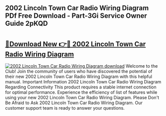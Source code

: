 ## 2002 Lincoln Town Car Radio Wiring Diagram PDf Free Download - Part-3Gi Service Owner Guide 2pKQD

# <h2><a href="http://dfh67k.blite.top/?on=2002+Lincoln+Town+Car+Radio+Wiring+Diagram">🔗Download New 👉🔴 2002 Lincoln Town Car Radio Wiring Diagram</a></h2>

[![2002 Lincoln Town Car Radio Wiring Diagram download](https://i.imgur.com/lujVjoI.png)](http://dfh67k.blite.top/?on=2002+Lincoln+Town+Car+Radio+Wiring+Diagram)
Welcome to the Club! Join the community of users who have discovered the potential of their new 2002 Lincoln Town Car Radio Wiring Diagram with this helpful manual. Important Information 2002 Lincoln Town Car Radio Wiring Diagram Regarding Connectivity This product requires a stable internet connection for optimal performance. Experience the efficiency of list of features while using your new 2002 Lincoln Town Car Radio Wiring Diagram. Please Don't Be Afraid to Ask 2002 Lincoln Town Car Radio Wiring Diagram. Our customer support team is ready to answer your questions.
